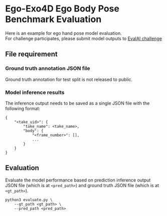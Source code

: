 # Ego-Exo4D Ego Body Pose Benchmark Evaluation

Here is an example for ego hand pose model evaluation.  
For challenge participates, please submit model outputs to [EvalAI challenge](https://eval.ai/web/challenges/challenge-page/2249/overview)

## File requirement
### Ground truth annotation JSON file 
Ground truth annotation for test split is not released to public. 
### Model inference results 
The inference output needs to be saved as a single JSON file with the following format:
```
{
    "<take_uid>": {
        "take_name": <take_name>,
        "body": {
            "<frame_number>": [],
            ...
        }
    }
}
```

## Evaluation

Evaluate the model performance based on prediction inference output JSON file (which is at `<pred_path>`) and ground truth JSON file (which is at `<gt_path>`).
```
python3 evaluate.py \
    --gt_path <gt_path> \
    --pred_path <pred_path>
```

[//]: # (For the example inputs above, you will see something like:)

[//]: # ()
[//]: # (```)

[//]: # ([basketball] mpjpe: 36.52, mpjve: 0.83)

[//]: # ([bike] mpjpe: 44.22, mpjve: 0.42)

[//]: # ([cooking] mpjpe: 27.61, mpjve: 0.42)

[//]: # ([dance] mpjpe: 36.31, mpjve: 0.86)

[//]: # ([soccer] mpjpe: 34.61, mpjve: 0.73)

[//]: # ([health] mpjpe: 32.67, mpjve: 0.23)

[//]: # (bouldering doesn't have any samples yet!)

[//]: # ([music] mpjpe: 35.47, mpjve: 0.37)

[//]: # ([overall] mpjpe: 35.02,  mpjve: 0.57)

[//]: # (total_mpjpe_count: 226938)

[//]: # (total_mpjve_count: 215020)

[//]: # (```)